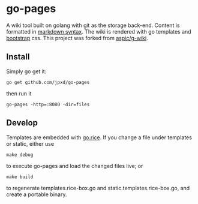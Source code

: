 # go-pages

A wiki tool built on golang with git as the storage back-end. Content
is formatted in [markdown
syntax](https://github.com/adam-p/markdown-here/wiki/Markdown-Cheatsheet). The wiki is
rendered with go templates and [bootstrap](http://getbootstrap.com) css.
This project was forked from [aspic/g-wiki](https://github.com/aspic/g-wiki).

## Install

Simply go get it:

	go get github.com/jpxd/go-pages

then run it

	go-pages -http=:8080 -dir=files

## Develop

Templates are embedded with [go.rice](https://github.com/GeertJohan/go.rice).
If you change a file under templates or static, either use

	make debug

to execute go-pages and load the changed files live; or

	make build

to regenerate templates.rice-box.go and static.templates.rice-box.go, and create a portable binary.
